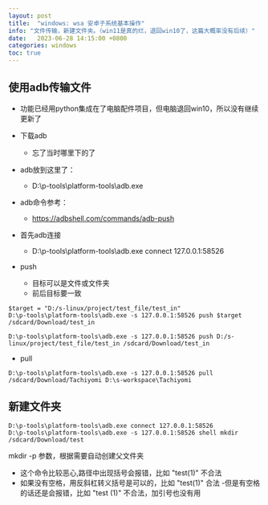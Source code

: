 ```yaml
---
layout: post
title:  "windows: wsa 安卓子系统基本操作"
info: "文件传输，新建文件夹。（win11是真的烂，退回win10了，这篇大概率没有后续）"
date:   2023-06-28 14:15:00 +0800
categories: windows
toc: true
---
```


## 使用adb传输文件
- 功能已经用python集成在了电脑配件项目，但电脑退回win10，所以没有继续更新了
- 下载adb
  - 忘了当时哪里下的了

- adb放到这里了：
  - D:\p-tools\platform-tools\adb.exe



- adb命令参考：
  - https://adbshell.com/commands/adb-push


- 首先adb连接
  - D:\p-tools\platform-tools\adb.exe connect 127.0.0.1:58526


- push
  - 目标可以是文件或文件夹
  - 前后目标要一致
```
$target = "D:/s-linux/project/test_file/test_in"
D:\p-tools\platform-tools\adb.exe -s 127.0.0.1:58526 push $target /sdcard/Download/test_in
```
```
D:\p-tools\platform-tools\adb.exe -s 127.0.0.1:58526 push D:/s-linux/project/test_file/test_in /sdcard/Download/test_in
```


- pull
```
D:\p-tools\platform-tools\adb.exe -s 127.0.0.1:58526 pull /sdcard/Download/Tachiyomi D:\s-workspace\Tachiyomi
```


## 新建文件夹
```
D:\p-tools\platform-tools\adb.exe connect 127.0.0.1:58526
D:\p-tools\platform-tools\adb.exe -s 127.0.0.1:58526 shell mkdir /sdcard/Download/test
```

mkdir -p 参数，根据需要自动创建父文件夹


- 这个命令比较恶心,路径中出现括号会报错，比如  "test(1)"  不合法
- 如果没有空格，用反斜杠转义括号是可以的，比如  "test\(1\)"  合法
-但是有空格的话还是会报错，比如  "test  \(1\)"  不合法，加引号也没有用

